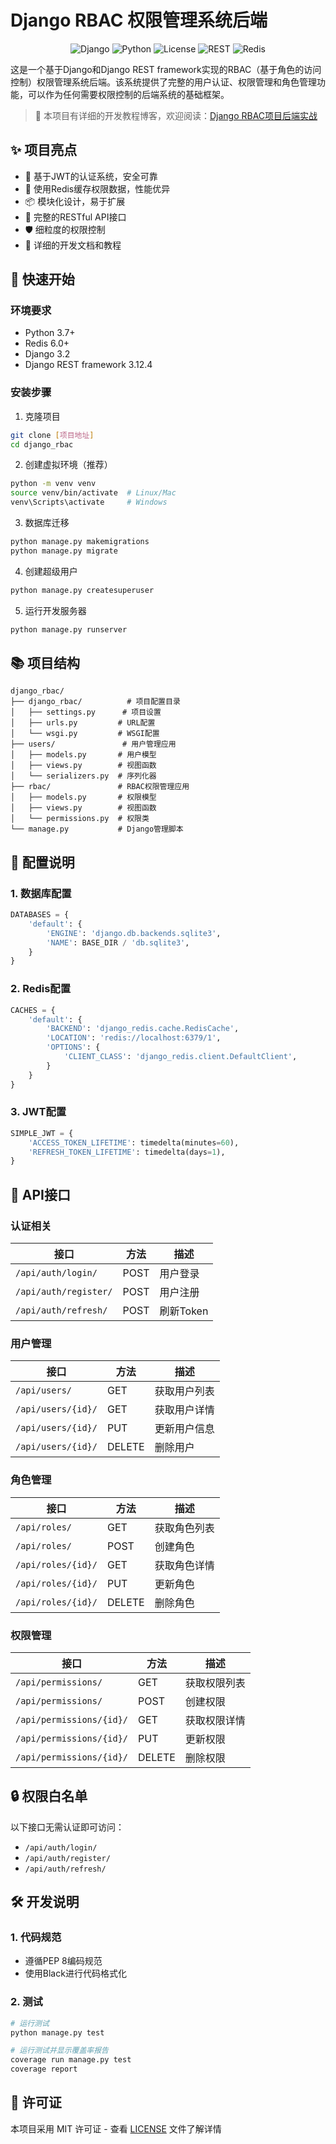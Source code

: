 # Django RBAC 权限管理系统后端

<div align="center">

![Django](https://img.shields.io/badge/Django-3.2-green)
![Python](https://img.shields.io/badge/Python-3.x-blue)
![License](https://img.shields.io/badge/License-MIT-yellow)
![REST](https://img.shields.io/badge/REST-API-orange)
![Redis](https://img.shields.io/badge/Redis-Cache-red)

</div>

这是一个基于Django和Django REST framework实现的RBAC（基于角色的访问控制）权限管理系统后端。该系统提供了完整的用户认证、权限管理和角色管理功能，可以作为任何需要权限控制的后端系统的基础框架。

> 📝 本项目有详细的开发教程博客，欢迎阅读：[Django RBAC项目后端实战](https://blog.csdn.net/weixin_46253270/category_12960723.html?spm=1001.2014.3001.5482)

## ✨ 项目亮点

- 🔐 基于JWT的认证系统，安全可靠
- 🚀 使用Redis缓存权限数据，性能优异
- 📦 模块化设计，易于扩展
- 🔄 完整的RESTful API接口
- 🛡️ 细粒度的权限控制
- 📝 详细的开发文档和教程

## 🚀 快速开始

### 环境要求

- Python 3.7+
- Redis 6.0+
- Django 3.2
- Django REST framework 3.12.4

### 安装步骤

1. 克隆项目
```bash
git clone [项目地址]
cd django_rbac
```

2. 创建虚拟环境（推荐）
```bash
python -m venv venv
source venv/bin/activate  # Linux/Mac
venv\Scripts\activate     # Windows
```

3. 数据库迁移
```bash
python manage.py makemigrations
python manage.py migrate
```

4. 创建超级用户
```bash
python manage.py createsuperuser
```

5. 运行开发服务器
```bash
python manage.py runserver
```

## 📚 项目结构

```
django_rbac/
├── django_rbac/          # 项目配置目录
│   ├── settings.py      # 项目设置
│   ├── urls.py         # URL配置
│   └── wsgi.py         # WSGI配置
├── users/               # 用户管理应用
│   ├── models.py       # 用户模型
│   ├── views.py        # 视图函数
│   └── serializers.py  # 序列化器
├── rbac/               # RBAC权限管理应用
│   ├── models.py       # 权限模型
│   ├── views.py        # 视图函数
│   └── permissions.py  # 权限类
└── manage.py           # Django管理脚本
```

## 🔧 配置说明

### 1. 数据库配置
```python
DATABASES = {
    'default': {
        'ENGINE': 'django.db.backends.sqlite3',
        'NAME': BASE_DIR / 'db.sqlite3',
    }
}
```

### 2. Redis配置
```python
CACHES = {
    'default': {
        'BACKEND': 'django_redis.cache.RedisCache',
        'LOCATION': 'redis://localhost:6379/1',
        'OPTIONS': {
            'CLIENT_CLASS': 'django_redis.client.DefaultClient',
        }
    }
}
```

### 3. JWT配置
```python
SIMPLE_JWT = {
    'ACCESS_TOKEN_LIFETIME': timedelta(minutes=60),
    'REFRESH_TOKEN_LIFETIME': timedelta(days=1),
}
```

## 📡 API接口

### 认证相关
| 接口 | 方法 | 描述 |
|------|------|------|
| `/api/auth/login/` | POST | 用户登录 |
| `/api/auth/register/` | POST | 用户注册 |
| `/api/auth/refresh/` | POST | 刷新Token |

### 用户管理
| 接口 | 方法 | 描述 |
|------|------|------|
| `/api/users/` | GET | 获取用户列表 |
| `/api/users/{id}/` | GET | 获取用户详情 |
| `/api/users/{id}/` | PUT | 更新用户信息 |
| `/api/users/{id}/` | DELETE | 删除用户 |

### 角色管理
| 接口 | 方法 | 描述 |
|------|------|------|
| `/api/roles/` | GET | 获取角色列表 |
| `/api/roles/` | POST | 创建角色 |
| `/api/roles/{id}/` | GET | 获取角色详情 |
| `/api/roles/{id}/` | PUT | 更新角色 |
| `/api/roles/{id}/` | DELETE | 删除角色 |

### 权限管理
| 接口 | 方法 | 描述 |
|------|------|------|
| `/api/permissions/` | GET | 获取权限列表 |
| `/api/permissions/` | POST | 创建权限 |
| `/api/permissions/{id}/` | GET | 获取权限详情 |
| `/api/permissions/{id}/` | PUT | 更新权限 |
| `/api/permissions/{id}/` | DELETE | 删除权限 |

## 🔒 权限白名单

以下接口无需认证即可访问：
- `/api/auth/login/`
- `/api/auth/register/`
- `/api/auth/refresh/`

## 🛠️ 开发说明

### 1. 代码规范
- 遵循PEP 8编码规范
- 使用Black进行代码格式化

### 2. 测试
```bash
# 运行测试
python manage.py test

# 运行测试并显示覆盖率报告
coverage run manage.py test
coverage report
```


## 📄 许可证

本项目采用 MIT 许可证 - 查看 [LICENSE](LICENSE) 文件了解详情

